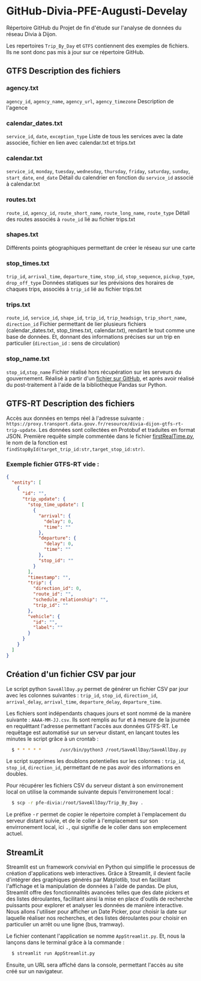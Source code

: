 # GitHub-Divia-PFE-Augusti-Develay
 Répertoire GitHub du Projet de fin d'étude sur l'analyse de données du réseau Divia à Dijon.

 
 Les repertoires `Trip_By_Day` et `GTFS` contiennent des exemples de fichiers. Ils ne sont donc pas mis à jour sur ce répertoire GitHub.

## GTFS Description des fichiers
### agency.txt
`agency_id`, `agency_name`, `agency_url`, `agency_timezone`
Description de l'agence

### calendar_dates.txt
`service_id`, `date`, `exception_type`
Liste de tous les services avec la date associée, fichier en lien avec calendar.txt et trips.txt

### calendar.txt
`service_id`, `monday`, `tuesday`, `wednesday`, `thursday`, `friday`, `saturday`, `sunday`, `start_date`, `end_date`
Détail du calendrier en fonction du `service_id` associé à calendar.txt

### routes.txt
`route_id`, `agency_id`, `route_short_name`, `route_long_name`, `route_type`
Détail des routes associés à `route_id` lié au fichier  trips.txt

### shapes.txt
Différents points géographiques permettant de créer le réseau sur une carte

### stop_times.txt
`trip_id`, `arrival_time`, `departure_time`, `stop_id`, `stop_sequence`, `pickup_type`, `drop_off_type`
Données statiques sur les prévisions des horaires de chaques trips, associés à `trip_id` lié au fichier trips.txt

### trips.txt
`route_id`, `service_id`, `shape_id`, `trip_id`, `trip_headsign`, `trip_short_name`, `direction_id`
Fichier permettant de lier plusieurs fichiers (calendar_dates.txt, stop_times.txt, calendar.txt), rendant le tout comme une base de données. Et, donnant des informations précises sur un trip en particulier (`direction_id` : sens de circulation)

### stop_name.txt
`stop_id`,`stop_name`
Fichier réalisé hors récupération sur les serveurs du gouvernement. Réalisé à partir d'un [fichier sur GitHub](https://github.com/Tsuna77/TransportDijon/blob/2ead8e6db3906e459aeb1fdb04e0a748ffaa755f/app/src/main/java/fr/tsuna/transportdijon/MyDB.java#L48), et après avoir réalisé du post-traitement à l'aide de la bibliothèque Pandas sur Python.

## GTFS-RT Description des fichiers
Accès aux données en temps réel à l'adresse suivante : `https://proxy.transport.data.gouv.fr/resource/divia-dijon-gtfs-rt-trip-update`. Les données sont collectées en Protobuf et traduites en format JSON.
Première requête simple commentée dans le fichier [firstRealTime.py](https://github.com/LukeDvy/GitHub-Divia-PFE-Augusti-Develay/blob/main/firstRealTime.py), le nom de la fonction est `findStopById(target_trip_id:str,target_stop_id:str)`.

### Exemple fichier GTFS-RT vide :
```json
{
  "entity": [
    {
      "id": "",
      "trip_update": {
        "stop_time_update": [
          {
            "arrival": {
              "delay": 0,
              "time": ""
            },
            "departure": {
              "delay": 0,
              "time": ""
            },
            "stop_id": ""
          }
        ],
        "timestamp": "",
        "trip": {
          "direction_id": 0,
          "route_id": "",
          "schedule_relationship": "",
          "trip_id": ""
        },
        "vehicle": {
          "id": "",
          "label": ""
        }
      }
    }
  ]
}
```

## Création d'un fichier CSV par jour
Le script python `SaveAllDay.py` permet de générer un fichier CSV par jour avec les colonnes suivantes : `trip_id`, `stop_id`, `direction_id`, `arrival_delay`, `arrival_time`, `departure_delay`, `departure_time`.

Les fichiers sont indépendants chaques jours et sont nommé de la manère suivante : `AAAA-MM-JJ.csv`. Ils sont remplis au fur et à mesure de la journée en requêttant l'adresse permettant l'accès aux données GTFS-RT. Le requêtage est automatisé sur un serveur distant, en lançant toutes les minutes le script grâce à un crontab :
```bash
  $ * * * * *       /usr/bin/python3 /root/SaveAllDay/SaveAllDay.py
```

Le script supprimes les doublons potentielles sur les colonnes : `trip_id`, `stop_id`, `direction_id`, permettant de ne pas avoir des informations en doubles.

Pour récupérer les fichiers CSV du serveur distant à son envirronement local on utilise la commande suivante depuis l'envirronement local :
```bash
  $ scp -r pfe-divia:/root/SaveAllDay/Trip_By_Day .
```
Le préfixe <kbd>-r</kbd> permet de copier le répertoire complet à l'emplacement du serveur distant suivie, et de le coller à l'emplacement sur son envirronement local, ici <kbd>.</kbd>, qui signifie de le coller dans son emplecement actuel.


## StreamLit
Streamlit est un framework convivial en Python qui simplifie le processus de création d'applications web interactives. Grâce à Streamlit, il devient facile d'intégrer des graphiques générés par Matplotlib, tout en facilitant l'affichage et la manipulation de données à l'aide de pandas. De plus, Streamlit offre des fonctionnalités avancées telles que des date pickers et des listes déroulantes, facilitant ainsi la mise en place d'outils de recherche puissants pour explorer et analyser les données de manière interactive.
Nous allons l'utiliser pour afficher un Date Picker, pour choisir la date sur laquelle réaliser nos recherches, et des listes déroulantes pour choisir en particulier un arrêt ou une ligne (bus, tramway).

Le fichier contenant l'application se nomme `AppStreamlit.py`. Et, nous la lançons dans le terminal grâce à la commande :
```bash
  $ streamlit run AppStreamlit.py
```

Ensuite, un URL sera affiché dans la console, permettant l'accès au site créé sur un navigateur.